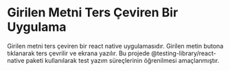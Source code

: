 # Girilen Metni Ters Çeviren Bir Uygulama
Girilen metni ters çeviren bir react native uygulamasıdır.
Girilen metin butona tıklanarak ters çevrilir ve ekrana yazılır. Bu projede @testing-library/react-native paketi kullanılarak test yazım süreçlerinin öğrenilmesi amaçlanmıştır.
